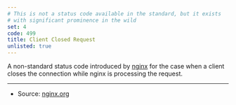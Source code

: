 ```yaml
---
# This is not a status code available in the standard, but it exists
# with significant prominence in the wild
set: 4
code: 499
title: Client Closed Request
unlisted: true
---
```


A non-standard status code introduced by [nginx][2] for the case when a client closes the connection while nginx is processing the request.

---

* Source: [nginx.org][1]

[1]: <http://lxr.nginx.org/source/src/http/ngx_http_request.h#0120>
[2]: <https://nginx.org>
